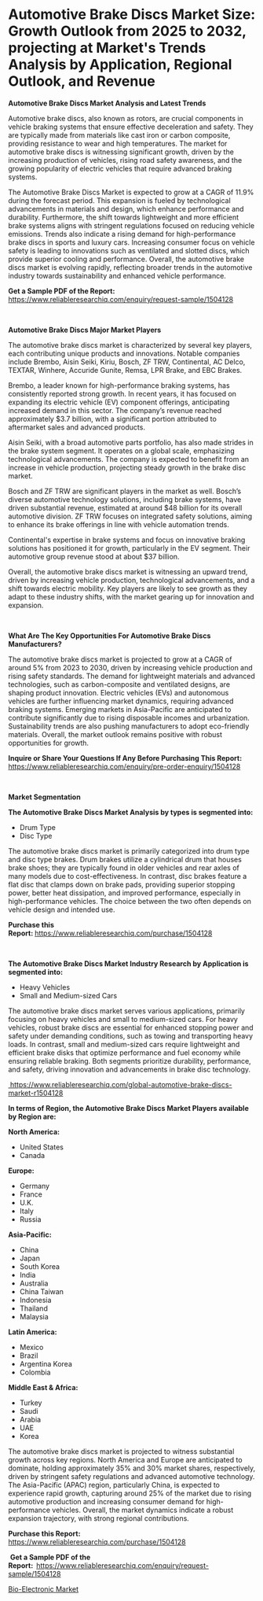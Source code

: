 <p><h1>Automotive Brake Discs Market Size: Growth Outlook from 2025 to 2032, projecting at Market's Trends Analysis by Application, Regional Outlook, and Revenue</h1></p><p><strong>Automotive Brake Discs Market Analysis and Latest Trends</strong></p>
<p><p>Automotive brake discs, also known as rotors, are crucial components in vehicle braking systems that ensure effective deceleration and safety. They are typically made from materials like cast iron or carbon composite, providing resistance to wear and high temperatures. The market for automotive brake discs is witnessing significant growth, driven by the increasing production of vehicles, rising road safety awareness, and the growing popularity of electric vehicles that require advanced braking systems.</p><p>The Automotive Brake Discs Market is expected to grow at a CAGR of 11.9% during the forecast period. This expansion is fueled by technological advancements in materials and design, which enhance performance and durability. Furthermore, the shift towards lightweight and more efficient brake systems aligns with stringent regulations focused on reducing vehicle emissions. Trends also indicate a rising demand for high-performance brake discs in sports and luxury cars. Increasing consumer focus on vehicle safety is leading to innovations such as ventilated and slotted discs, which provide superior cooling and performance. Overall, the automotive brake discs market is evolving rapidly, reflecting broader trends in the automotive industry towards sustainability and enhanced vehicle performance.</p></p>
<p><strong>Get a Sample PDF of the Report:&nbsp;</strong> <a href="https://www.reliableresearchiq.com/enquiry/request-sample/1504128?utm_campaign=2820&utm_medium=2&utm_source=Github&utm_content=ia&utm_term=23032025&utm_id=automotive-brake-discs">https://www.reliableresearchiq.com/enquiry/request-sample/1504128</a></p>
<p>&nbsp;</p>
<p><strong>Automotive Brake Discs Major Market Players</strong></p>
<p><p>The automotive brake discs market is characterized by several key players, each contributing unique products and innovations. Notable companies include Brembo, Aisin Seiki, Kiriu, Bosch, ZF TRW, Continental, AC Delco, TEXTAR, Winhere, Accuride Gunite, Remsa, LPR Brake, and EBC Brakes.</p><p>Brembo, a leader known for high-performance braking systems, has consistently reported strong growth. In recent years, it has focused on expanding its electric vehicle (EV) component offerings, anticipating increased demand in this sector. The company’s revenue reached approximately $3.7 billion, with a significant portion attributed to aftermarket sales and advanced products.</p><p>Aisin Seiki, with a broad automotive parts portfolio, has also made strides in the brake system segment. It operates on a global scale, emphasizing technological advancements. The company is expected to benefit from an increase in vehicle production, projecting steady growth in the brake disc market.</p><p>Bosch and ZF TRW are significant players in the market as well. Bosch’s diverse automotive technology solutions, including brake systems, have driven substantial revenue, estimated at around $48 billion for its overall automotive division. ZF TRW focuses on integrated safety solutions, aiming to enhance its brake offerings in line with vehicle automation trends.</p><p>Continental's expertise in brake systems and focus on innovative braking solutions has positioned it for growth, particularly in the EV segment. Their automotive group revenue stood at about $37 billion.</p><p>Overall, the automotive brake discs market is witnessing an upward trend, driven by increasing vehicle production, technological advancements, and a shift towards electric mobility. Key players are likely to see growth as they adapt to these industry shifts, with the market gearing up for innovation and expansion.</p></p>
<p>&nbsp;</p>
<p><strong>What Are The Key Opportunities For Automotive Brake Discs Manufacturers?</strong></p>
<p><p>The automotive brake discs market is projected to grow at a CAGR of around 5% from 2023 to 2030, driven by increasing vehicle production and rising safety standards. The demand for lightweight materials and advanced technologies, such as carbon-composite and ventilated designs, are shaping product innovation. Electric vehicles (EVs) and autonomous vehicles are further influencing market dynamics, requiring advanced braking systems. Emerging markets in Asia-Pacific are anticipated to contribute significantly due to rising disposable incomes and urbanization. Sustainability trends are also pushing manufacturers to adopt eco-friendly materials. Overall, the market outlook remains positive with robust opportunities for growth.</p></p>
<p><strong>Inquire or Share Your Questions If Any Before Purchasing This Report:</strong> <a href="https://www.reliableresearchiq.com/enquiry/pre-order-enquiry/1504128?utm_campaign=2820&utm_medium=2&utm_source=Github&utm_content=ia&utm_term=23032025&utm_id=automotive-brake-discs">https://www.reliableresearchiq.com/enquiry/pre-order-enquiry/1504128</a></p>
<p>&nbsp;</p>
<p><strong>Market Segmentation</strong></p>
<p><strong>The Automotive Brake Discs Market Analysis by types is segmented into:</strong></p>
<p><ul><li>Drum Type</li><li>Disc Type</li></ul></p>
<p><p>The automotive brake discs market is primarily categorized into drum type and disc type brakes. Drum brakes utilize a cylindrical drum that houses brake shoes; they are typically found in older vehicles and rear axles of many models due to cost-effectiveness. In contrast, disc brakes feature a flat disc that clamps down on brake pads, providing superior stopping power, better heat dissipation, and improved performance, especially in high-performance vehicles. The choice between the two often depends on vehicle design and intended use.</p></p>
<p><strong>Purchase this Report:&nbsp;</strong><a href="https://www.reliableresearchiq.com/purchase/1504128?utm_campaign=2820&utm_medium=2&utm_source=Github&utm_content=ia&utm_term=23032025&utm_id=automotive-brake-discs">https://www.reliableresearchiq.com/purchase/1504128</a></p>
<p>&nbsp;</p>
<p><strong>The Automotive Brake Discs Market Industry Research by Application is segmented into:</strong></p>
<p><ul><li>Heavy Vehicles</li><li>Small and Medium-sized Cars</li></ul></p>
<p><p>The automotive brake discs market serves various applications, primarily focusing on heavy vehicles and small to medium-sized cars. For heavy vehicles, robust brake discs are essential for enhanced stopping power and safety under demanding conditions, such as towing and transporting heavy loads. In contrast, small and medium-sized cars require lightweight and efficient brake disks that optimize performance and fuel economy while ensuring reliable braking. Both segments prioritize durability, performance, and safety, driving innovation and advancements in brake disc technology.</p></p>
<p><a href="https://www.reliableresearchiq.com/global-automotive-brake-discs-market-r1504128?utm_campaign=2820&utm_medium=2&utm_source=Github&utm_content=ia&utm_term=23032025&utm_id=automotive-brake-discs">&nbsp;https://www.reliableresearchiq.com/global-automotive-brake-discs-market-r1504128</a></p>
<p><strong>In terms of Region, the Automotive Brake Discs Market Players available by Region are:</strong></p>
<p>
    <p> <strong> North America: </strong>
        <ul>
            <li>United States</li>
            <li>Canada</li>
        </ul>
        </p> 
    <p> <strong> Europe: </strong>
        <ul>
            <li>Germany</li>
            <li>France</li>
            <li>U.K.</li>
            <li>Italy</li>
            <li>Russia</li>
        </ul>
        </p> 
    <p> <strong> Asia-Pacific: </strong>
        <ul>
            <li>China</li>
            <li>Japan</li>
            <li>South Korea</li>
            <li>India</li>
            <li>Australia</li>
            <li>China Taiwan</li>
            <li>Indonesia</li>
            <li>Thailand</li>
            <li>Malaysia</li>
        </ul>
        </p> 
    <p> <strong> Latin America: </strong>
        <ul>
            <li>Mexico</li>
            <li>Brazil</li>
            <li>Argentina Korea</li>
            <li>Colombia</li>
        </ul>
        </p> 
    <p> <strong> Middle East & Africa: </strong>
        <ul>
            <li>Turkey</li>
            <li>Saudi</li>
            <li>Arabia</li>
            <li>UAE</li>
            <li>Korea</li>
        </ul>
    </p>
    </p>
<p><p>The automotive brake discs market is projected to witness substantial growth across key regions. North America and Europe are anticipated to dominate, holding approximately 35% and 30% market shares, respectively, driven by stringent safety regulations and advanced automotive technology. The Asia-Pacific (APAC) region, particularly China, is expected to experience rapid growth, capturing around 25% of the market due to rising automotive production and increasing consumer demand for high-performance vehicles. Overall, the market dynamics indicate a robust expansion trajectory, with strong regional contributions.</p></p>
<p><strong>Purchase this Report: </strong><a href="https://www.reliableresearchiq.com/purchase/1504128?utm_campaign=2820&utm_medium=2&utm_source=Github&utm_content=ia&utm_term=23032025&utm_id=automotive-brake-discs">https://www.reliableresearchiq.com/purchase/1504128</a></p>
<p>&nbsp;<strong>Get a Sample PDF of the Report:&nbsp;&nbsp;</strong><a href="https://www.reliableresearchiq.com/enquiry/request-sample/1504128?utm_campaign=2820&utm_medium=2&utm_source=Github&utm_content=ia&utm_term=23032025&utm_id=automotive-brake-discs">https://www.reliableresearchiq.com/enquiry/request-sample/1504128</a></p>
<p><strong></strong></p>
<p><p><a href="https://github.com/djibenesha/Market-Research-Report-List-1/blob/main/bio-electronic-market.md?utm_campaign=2820&utm_medium=2&utm_source=Github&utm_content=ia&utm_term=23032025&utm_id=automotive-brake-discs">Bio-Electronic Market</a></p></p>